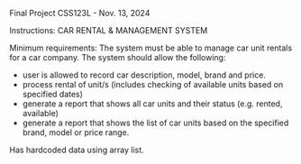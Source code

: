 Final Project
CSS123L - Nov. 13, 2024

Instructions:
CAR RENTAL & MANAGEMENT SYSTEM

Minimum requirements:
The system must be able to manage car unit rentals for a car company.
The system should allow the following:
- user is allowed to record car description, model, brand and price.
- process rental of unit/s (includes checking of available units based on specified dates)
- generate a report that shows all car units and their status (e.g. rented, available)
- generate a report that shows the list of car units based on the specified brand, model or price range. 

Has hardcoded data using array list.
